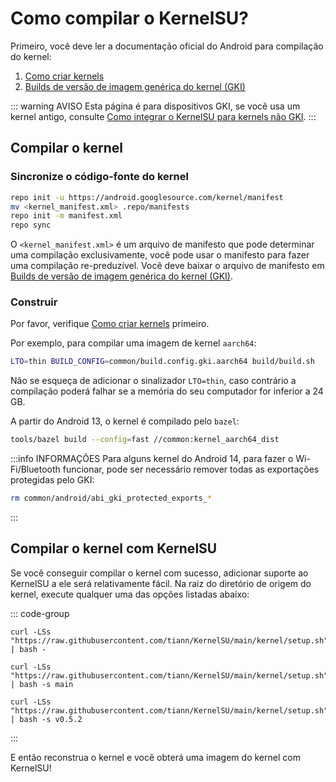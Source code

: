 # Como compilar o KernelSU?

Primeiro, você deve ler a documentação oficial do Android para compilação do kernel:

1. [Como criar kernels](https://source.android.com/docs/setup/build/building-kernels)
2. [Builds de versão de imagem genérica do kernel (GKI)](https://source.android.com/docs/core/architecture/kernel/gki-release-builds)

::: warning AVISO
Esta página é para dispositivos GKI, se você usa um kernel antigo, consulte [Como integrar o KernelSU para kernels não GKI](how-to-integrate-for-non-gki).
:::

## Compilar o kernel

### Sincronize o código-fonte do kernel

```sh
repo init -u https://android.googlesource.com/kernel/manifest
mv <kernel_manifest.xml> .repo/manifests
repo init -m manifest.xml
repo sync
```

O `<kernel_manifest.xml>` é um arquivo de manifesto que pode determinar uma compilação exclusivamente, você pode usar o manifesto para fazer uma compilação re-preduzível. Você deve baixar o arquivo de manifesto em [Builds de versão de imagem genérica do kernel (GKI)](https://source.android.com/docs/core/architecture/kernel/gki-release-builds).

### Construir

Por favor, verifique [Como criar kernels](https://source.android.com/docs/setup/build/building-kernels) primeiro.

Por exemplo, para compilar uma imagem de kernel `aarch64`:

```sh
LTO=thin BUILD_CONFIG=common/build.config.gki.aarch64 build/build.sh
```

Não se esqueça de adicionar o sinalizador `LTO=thin`, caso contrário a compilação poderá falhar se a memória do seu computador for inferior a 24 GB.

A partir do Android 13, o kernel é compilado pelo `bazel`:

```sh
tools/bazel build --config=fast //common:kernel_aarch64_dist
```

:::info INFORMAÇÕES
Para alguns kernel do Android 14, para fazer o Wi-Fi/Bluetooth funcionar, pode ser necessário remover todas as exportações protegidas pelo GKI:

```sh
rm common/android/abi_gki_protected_exports_*
```
:::

## Compilar o kernel com KernelSU

Se você conseguir compilar o kernel com sucesso, adicionar suporte ao KernelSU a ele será relativamente fácil. Na raiz do diretório de origem do kernel, execute qualquer uma das opções listadas abaixo:

::: code-group

```sh[Tag mais recente (estável)]
curl -LSs "https://raw.githubusercontent.com/tiann/KernelSU/main/kernel/setup.sh" | bash -
```

```sh[Branch principal (dev)]
curl -LSs "https://raw.githubusercontent.com/tiann/KernelSU/main/kernel/setup.sh" | bash -s main
```

```sh[Selecionar tag (como v0.5.2)]
curl -LSs "https://raw.githubusercontent.com/tiann/KernelSU/main/kernel/setup.sh" | bash -s v0.5.2
```

:::

E então reconstrua o kernel e você obterá uma imagem do kernel com KernelSU!
